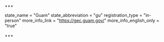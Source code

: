 +++

state_name = "Guam"
state_abbreviation = "gu"
registration_type = "in-person"
more_info_link = "https://gec.guam.gov/"
more_info_english_only = "true"

+++